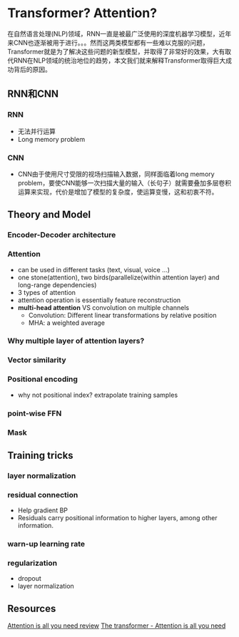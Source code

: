 # Transformer? Attention?
在自然语言处理(NLP)领域，RNN一直是被最广泛使用的深度机器学习模型，近年来CNN也逐渐被用于进行。。。然而这两类模型都有一些难以克服的问题，Transformer就是为了解决这些问题的新型模型，并取得了非常好的效果，大有取代RNN在NLP领域的统治地位的趋势，本文我们就来解释Transformer取得巨大成功背后的原因。

## RNN和CNN
### RNN
- 无法并行运算
- Long memory problem
### CNN
- CNN由于使用尺寸受限的视场扫描输入数据，同样面临着long memory problem，要使CNN能够一次扫描大量的输入（长句子）就需要叠加多层卷积运算来实现，代价是增加了模型的复杂度，使运算变慢，这和初衷不符。
## Theory and Model
### Encoder-Decoder architecture
### Attention
- can be used in different tasks (text, visual, voice ...)
- one stone(attention), two birds(parallelize(within attention layer) and long-range dependencies)
- 3 types of attention
- attention operation is essentially feature reconstruction
- **multi-head attention** VS convolution on multiple channels
	- Convolution: Different linear transformations by relative position
	- MHA: a weighted average 
### Why multiple layer of attention layers?
### Vector similarity
### Positional encoding
- why not positional index? extrapolate training samples
### point-wise FFN
### Mask
## Training tricks
### layer normalization
### residual connection
- Help gradient BP
- Residuals carry positional information to higher layers, among other information.
### warn-up learning rate
### regularization
- dropout
- layer normalization

## Resources
[Attention is all you need review]([https://ricardokleinklein.github.io/2017/11/16/Attention-is-all-you-need.html](https://ricardokleinklein.github.io/2017/11/16/Attention-is-all-you-need.html))
[The transformer - Attention is all you need]([https://mchromiak.github.io/articles/2017/Sep/12/Transformer-Attention-is-all-you-need/#.XTEl6ugzZPY](https://mchromiak.github.io/articles/2017/Sep/12/Transformer-Attention-is-all-you-need/#.XTEl6ugzZPY))
<!--stackedit_data:
eyJoaXN0b3J5IjpbMTA2MDYxOTk4MSwtNTY3Njc1MzU4LDY1OD
k5OTc0NCwtMTg2OTE3ODI2LDEzNjk2Mzk4NDQsLTExMTQ4NDEy
OTIsMjEyNTY0MzY1MCwtMTQ2MzE1MzQzNywtMjAwNzM1Mzc0NS
wtMjI3NTQxMTI5LC0xMzE1OTE1MDUsMTIxOTAyMzAyMV19
-->
